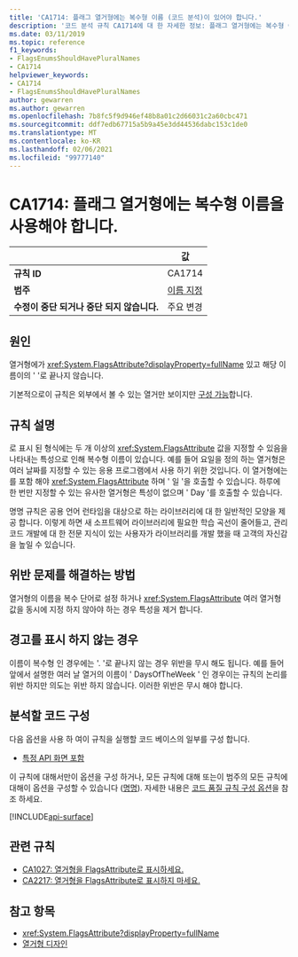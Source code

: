 ```yaml
---
title: 'CA1714: 플래그 열거형에는 복수형 이름 (코드 분석)이 있어야 합니다.'
description: '코드 분석 규칙 CA1714에 대 한 자세한 정보: 플래그 열거형에는 복수형 이름이 있어야 합니다.'
ms.date: 03/11/2019
ms.topic: reference
f1_keywords:
- FlagsEnumsShouldHavePluralNames
- CA1714
helpviewer_keywords:
- CA1714
- FlagsEnumsShouldHavePluralNames
author: gewarren
ms.author: gewarren
ms.openlocfilehash: 7b8fc5f9d946ef48b8a01c2d66031c2a60cbc471
ms.sourcegitcommit: ddf7edb67715a5b9a45e3dd44536dabc153c1de0
ms.translationtype: MT
ms.contentlocale: ko-KR
ms.lasthandoff: 02/06/2021
ms.locfileid: "99777140"
---
```

# <a name="ca1714-flags-enums-should-have-plural-names"></a>CA1714: 플래그 열거형에는 복수형 이름을 사용해야 합니다.

| | 값 |
|-|-|
| **규칙 ID** |CA1714|
| **범주** |[이름 지정](naming-warnings.md)|
| **수정이 중단 되거나 중단 되지 않습니다.** |주요 변경|

## <a name="cause"></a>원인

열거형에가 <xref:System.FlagsAttribute?displayProperty=fullName> 있고 해당 이름이의 ' '로 끝나지 않습니다.

기본적으로이 규칙은 외부에서 볼 수 있는 열거만 보이지만 [구성 가능](#configure-code-to-analyze)합니다.

## <a name="rule-description"></a>규칙 설명

로 표시 된 형식에는 두 개 이상의 <xref:System.FlagsAttribute> 값을 지정할 수 있음을 나타내는 특성으로 인해 복수형 이름이 있습니다. 예를 들어 요일을 정의 하는 열거형은 여러 날짜를 지정할 수 있는 응용 프로그램에서 사용 하기 위한 것입니다. 이 열거형에는를 포함 해야 <xref:System.FlagsAttribute> 하며 ' 일 '을 호출할 수 있습니다. 하루에 한 번만 지정할 수 있는 유사한 열거형은 특성이 없으며 ' Day '를 호출할 수 있습니다.

명명 규칙은 공용 언어 런타임을 대상으로 하는 라이브러리에 대 한 일반적인 모양을 제공 합니다. 이렇게 하면 새 소프트웨어 라이브러리에 필요한 학습 곡선이 줄어들고, 관리 코드 개발에 대 한 전문 지식이 있는 사용자가 라이브러리를 개발 했을 때 고객의 자신감을 높일 수 있습니다.

## <a name="how-to-fix-violations"></a>위반 문제를 해결하는 방법

열거형의 이름을 복수 단어로 설정 하거나 <xref:System.FlagsAttribute> 여러 열거형 값을 동시에 지정 하지 않아야 하는 경우 특성을 제거 합니다.

## <a name="when-to-suppress-warnings"></a>경고를 표시 하지 않는 경우

이름이 복수형 인 경우에는 '. '로 끝나지 않는 경우 위반을 무시 해도 됩니다. 예를 들어 앞에서 설명한 여러 날 열거의 이름이 ' DaysOfTheWeek ' 인 경우이는 규칙의 논리를 위반 하지만 의도는 위반 하지 않습니다. 이러한 위반은 무시 해야 합니다.

## <a name="configure-code-to-analyze"></a>분석할 코드 구성

다음 옵션을 사용 하 여이 규칙을 실행할 코드 베이스의 일부를 구성 합니다.

- [특정 API 화면 포함](#include-specific-api-surfaces)

이 규칙에 대해서만이 옵션을 구성 하거나, 모든 규칙에 대해 또는이 범주의 모든 규칙에 대해이 옵션을 구성할 수 있습니다 ([명명](naming-warnings.md)). 자세한 내용은 [코드 품질 규칙 구성 옵션](../code-quality-rule-options.md)을 참조 하세요.

[!INCLUDE[api-surface](~/includes/code-analysis/api-surface.md)]

## <a name="related-rules"></a>관련 규칙

- [CA1027: 열거형을 FlagsAttribute로 표시하세요.](ca1027.md)
- [CA2217: 열거형을 FlagsAttribute로 표시하지 마세요.](ca2217.md)

## <a name="see-also"></a>참고 항목

- <xref:System.FlagsAttribute?displayProperty=fullName>
- [열거형 디자인](../../../standard/design-guidelines/enum.md)

